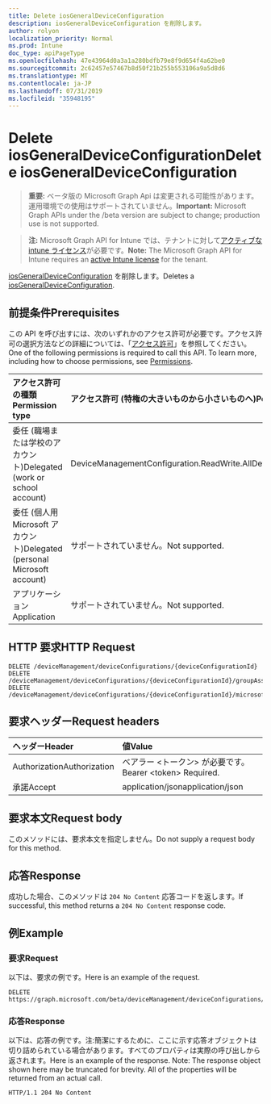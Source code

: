 ```yaml
---
title: Delete iosGeneralDeviceConfiguration
description: iosGeneralDeviceConfiguration を削除します。
author: rolyon
localization_priority: Normal
ms.prod: Intune
doc_type: apiPageType
ms.openlocfilehash: 47e43964d0a3a1a280bdfb79e8f9d654f4a62be0
ms.sourcegitcommit: 2c62457e57467b8d50f21b255b553106a9a5d8d6
ms.translationtype: MT
ms.contentlocale: ja-JP
ms.lasthandoff: 07/31/2019
ms.locfileid: "35948195"
---
```

# <a name="delete-iosgeneraldeviceconfiguration"></a><span data-ttu-id="b2c89-103">Delete iosGeneralDeviceConfiguration</span><span class="sxs-lookup"><span data-stu-id="b2c89-103">Delete iosGeneralDeviceConfiguration</span></span>

> <span data-ttu-id="b2c89-104">**重要:** ベータ版の Microsoft Graph Api は変更される可能性があります。運用環境での使用はサポートされていません。</span><span class="sxs-lookup"><span data-stu-id="b2c89-104">**Important:** Microsoft Graph APIs under the /beta version are subject to change; production use is not supported.</span></span>

> <span data-ttu-id="b2c89-105">**注:** Microsoft Graph API for Intune では、テナントに対して[アクティブな intune ライセンス](https://go.microsoft.com/fwlink/?linkid=839381)が必要です。</span><span class="sxs-lookup"><span data-stu-id="b2c89-105">**Note:** The Microsoft Graph API for Intune requires an [active Intune license](https://go.microsoft.com/fwlink/?linkid=839381) for the tenant.</span></span>

<span data-ttu-id="b2c89-106">[iosGeneralDeviceConfiguration](../resources/intune-deviceconfig-iosgeneraldeviceconfiguration.md) を削除します。</span><span class="sxs-lookup"><span data-stu-id="b2c89-106">Deletes a [iosGeneralDeviceConfiguration](../resources/intune-deviceconfig-iosgeneraldeviceconfiguration.md).</span></span>

## <a name="prerequisites"></a><span data-ttu-id="b2c89-107">前提条件</span><span class="sxs-lookup"><span data-stu-id="b2c89-107">Prerequisites</span></span>
<span data-ttu-id="b2c89-p101">この API を呼び出すには、次のいずれかのアクセス許可が必要です。アクセス許可の選択方法などの詳細については、「[アクセス許可](/graph/permissions-reference)」を参照してください。</span><span class="sxs-lookup"><span data-stu-id="b2c89-p101">One of the following permissions is required to call this API. To learn more, including how to choose permissions, see [Permissions](/graph/permissions-reference).</span></span>

|<span data-ttu-id="b2c89-110">アクセス許可の種類</span><span class="sxs-lookup"><span data-stu-id="b2c89-110">Permission type</span></span>|<span data-ttu-id="b2c89-111">アクセス許可 (特権の大きいものから小さいものへ)</span><span class="sxs-lookup"><span data-stu-id="b2c89-111">Permissions (from most to least privileged)</span></span>|
|:---|:---|
|<span data-ttu-id="b2c89-112">委任 (職場または学校のアカウント)</span><span class="sxs-lookup"><span data-stu-id="b2c89-112">Delegated (work or school account)</span></span>|<span data-ttu-id="b2c89-113">DeviceManagementConfiguration.ReadWrite.All</span><span class="sxs-lookup"><span data-stu-id="b2c89-113">DeviceManagementConfiguration.ReadWrite.All</span></span>|
|<span data-ttu-id="b2c89-114">委任 (個人用 Microsoft アカウント)</span><span class="sxs-lookup"><span data-stu-id="b2c89-114">Delegated (personal Microsoft account)</span></span>|<span data-ttu-id="b2c89-115">サポートされていません。</span><span class="sxs-lookup"><span data-stu-id="b2c89-115">Not supported.</span></span>|
|<span data-ttu-id="b2c89-116">アプリケーション</span><span class="sxs-lookup"><span data-stu-id="b2c89-116">Application</span></span>|<span data-ttu-id="b2c89-117">サポートされていません。</span><span class="sxs-lookup"><span data-stu-id="b2c89-117">Not supported.</span></span>|

## <a name="http-request"></a><span data-ttu-id="b2c89-118">HTTP 要求</span><span class="sxs-lookup"><span data-stu-id="b2c89-118">HTTP Request</span></span>
<!-- {
  "blockType": "ignored"
}
-->
``` http
DELETE /deviceManagement/deviceConfigurations/{deviceConfigurationId}
DELETE /deviceManagement/deviceConfigurations/{deviceConfigurationId}/groupAssignments/{deviceConfigurationGroupAssignmentId}/deviceConfiguration
DELETE /deviceManagement/deviceConfigurations/{deviceConfigurationId}/microsoft.graph.windowsDomainJoinConfiguration/networkAccessConfigurations/{deviceConfigurationId}
```

## <a name="request-headers"></a><span data-ttu-id="b2c89-119">要求ヘッダー</span><span class="sxs-lookup"><span data-stu-id="b2c89-119">Request headers</span></span>
|<span data-ttu-id="b2c89-120">ヘッダー</span><span class="sxs-lookup"><span data-stu-id="b2c89-120">Header</span></span>|<span data-ttu-id="b2c89-121">値</span><span class="sxs-lookup"><span data-stu-id="b2c89-121">Value</span></span>|
|:---|:---|
|<span data-ttu-id="b2c89-122">Authorization</span><span class="sxs-lookup"><span data-stu-id="b2c89-122">Authorization</span></span>|<span data-ttu-id="b2c89-123">ベアラー &lt;トークン&gt; が必要です。</span><span class="sxs-lookup"><span data-stu-id="b2c89-123">Bearer &lt;token&gt; Required.</span></span>|
|<span data-ttu-id="b2c89-124">承諾</span><span class="sxs-lookup"><span data-stu-id="b2c89-124">Accept</span></span>|<span data-ttu-id="b2c89-125">application/json</span><span class="sxs-lookup"><span data-stu-id="b2c89-125">application/json</span></span>|

## <a name="request-body"></a><span data-ttu-id="b2c89-126">要求本文</span><span class="sxs-lookup"><span data-stu-id="b2c89-126">Request body</span></span>
<span data-ttu-id="b2c89-127">このメソッドには、要求本文を指定しません。</span><span class="sxs-lookup"><span data-stu-id="b2c89-127">Do not supply a request body for this method.</span></span>

## <a name="response"></a><span data-ttu-id="b2c89-128">応答</span><span class="sxs-lookup"><span data-stu-id="b2c89-128">Response</span></span>
<span data-ttu-id="b2c89-129">成功した場合、このメソッドは `204 No Content` 応答コードを返します。</span><span class="sxs-lookup"><span data-stu-id="b2c89-129">If successful, this method returns a `204 No Content` response code.</span></span>

## <a name="example"></a><span data-ttu-id="b2c89-130">例</span><span class="sxs-lookup"><span data-stu-id="b2c89-130">Example</span></span>

### <a name="request"></a><span data-ttu-id="b2c89-131">要求</span><span class="sxs-lookup"><span data-stu-id="b2c89-131">Request</span></span>
<span data-ttu-id="b2c89-132">以下は、要求の例です。</span><span class="sxs-lookup"><span data-stu-id="b2c89-132">Here is an example of the request.</span></span>
``` http
DELETE https://graph.microsoft.com/beta/deviceManagement/deviceConfigurations/{deviceConfigurationId}
```

### <a name="response"></a><span data-ttu-id="b2c89-133">応答</span><span class="sxs-lookup"><span data-stu-id="b2c89-133">Response</span></span>
<span data-ttu-id="b2c89-p102">以下は、応答の例です。注:簡潔にするために、ここに示す応答オブジェクトは切り詰められている場合があります。すべてのプロパティは実際の呼び出しから返されます。</span><span class="sxs-lookup"><span data-stu-id="b2c89-p102">Here is an example of the response. Note: The response object shown here may be truncated for brevity. All of the properties will be returned from an actual call.</span></span>
``` http
HTTP/1.1 204 No Content
```





